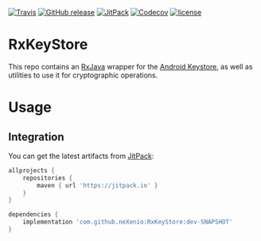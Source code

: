 [![Travis](https://img.shields.io/travis/neXenio/RxKeyStore/master.svg)](https://travis-ci.org/neXenio/RxKeyStore/builds) [![GitHub release](https://img.shields.io/github/release/neXenio/RxKeyStore.svg)](https://github.com/neXenio/RxKeyStore/releases) [![JitPack](https://img.shields.io/jitpack/v/neXenio/RxKeyStore.svg)](https://jitpack.io/#neXenio/RxKeyStore/) [![Codecov](https://img.shields.io/codecov/c/github/nexenio/RxKeyStore.svg)](https://codecov.io/gh/neXenio/RxKeyStore) [![license](https://img.shields.io/github/license/neXenio/RxKeyStore.svg)](https://github.com/neXenio/RxKeyStore/blob/master/LICENSE)

# RxKeyStore

This repo contains an [RxJava][rxjava] wrapper for the [Android Keystore][androidkeystore], as well as utilities to use it for cryptographic operations.

# Usage

## Integration

You can get the latest artifacts from [JitPack][jitpack]:

```groovy
allprojects {
    repositories {
        maven { url 'https://jitpack.io' }
    }
}

dependencies {
    implementation 'com.github.neXenio:RxKeyStore:dev-SNAPSHOT'
}
```

[releases]: https://github.com/neXenio/RxKeyStore/releases
[jitpack]: https://jitpack.io/#neXenio/RxKeyStore/
[rxjava]: https://github.com/ReactiveX/RxJava
[androidkeystore]: https://developer.android.com/training/articles/keystore
